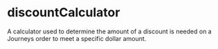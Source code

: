 # discountCalculator
A calculator used to determine the amount of a discount is needed on a Journeys order to meet a specific dollar amount.
